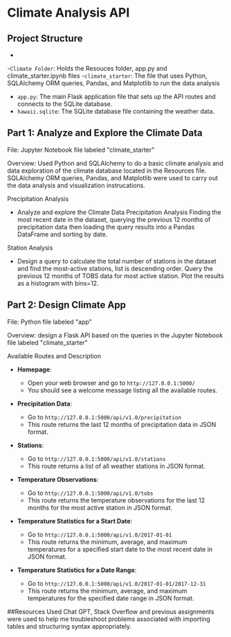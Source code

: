 # Climate Analysis API

## Project Structure

-
-`Climate Folder`: Holds the Resouces folder, app.py and climate_starter.ipynb files
-`climate_starter`: The file that uses Python, SQLAlchemy ORM queries, Pandas, and Matplotlib to run the data analysis
- `app.py`: The main Flask application file that sets up the API routes and connects to the SQLite database.
- `hawaii.sqlite`: The SQLite database file containing the weather data.
  
## Part 1: Analyze and Explore the Climate Data

File: Jupyter Notebook file labeled "climate_starter"

Overview: Used Python and SQLAlchemy to do a basic climate analysis and data exploration of the climate database located in the Resources file. SQLAlchemy ORM queries, Pandas, and Matplotlib were used to carry out the data analysis and visualization instrucations. 

Precipitation Analysis
- Analyze and explore the Climate Data Precipitation Analysis Finding the most recent date in the dataset, querying the previous 12 months of precipitation data then loading the query results into a Pandas DataFrame and sorting by date.

Station Analysis
- Design a query to calculate the total number of stations in the dataset and find the most-active stations, list is descending order. Query the previous 12 months of TOBS data for most active station. Plot the results as a histogram with bins=12.

## Part 2: Design Climate App

File: Python file labeled "app"

Overview: design a Flask API based on the queries in the Jupyter Notebook file labeled "climate_starter"

Available Routes and Description

- **Homepage**:
  - Open your web browser and go to `http://127.0.0.1:5000/`
  - You should see a welcome message listing all the available routes.

- **Precipitation Data**:
  - Go to `http://127.0.0.1:5000/api/v1.0/precipitation`
  - This route returns the last 12 months of precipitation data in JSON format.

- **Stations**:
  - Go to `http://127.0.0.1:5000/api/v1.0/stations`
  - This route returns a list of all weather stations in JSON format.

- **Temperature Observations**:
  - Go to `http://127.0.0.1:5000/api/v1.0/tobs`
  - This route returns the temperature observations for the last 12 months for the most active station in JSON format.

- **Temperature Statistics for a Start Date**:
  - Go to `http://127.0.0.1:5000/api/v1.0/2017-01-01`
  - This route returns the minimum, average, and maximum temperatures for a specified start date to the most recent date in JSON format.

- **Temperature Statistics for a Date Range**:
  - Go to `http://127.0.0.1:5000/api/v1.0/2017-01-01/2017-12-31`
  - This route returns the minimum, average, and maximum temperatures for the specified date range in JSON format.

##Resources Used
Chat GPT, Stack Overflow and previous assignments were used to help me troubleshoot problems associated with importing tables and structuring syntax appropriately.

